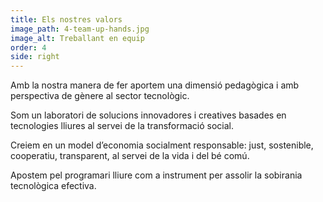 ```yaml
---
title: Els nostres valors
image_path: 4-team-up-hands.jpg
image_alt: Treballant en equip
order: 4
side: right
---
```

Amb la nostra manera de fer aportem una dimensió pedagògica i amb perspectiva de gènere al sector tecnològic.

Som un laboratori de solucions innovadores i creatives basades en tecnologies lliures al servei de la transformació social.

Creiem en un model d’economia socialment responsable: just, sostenible, cooperatiu, transparent, al servei de la vida i del bé comú.

Apostem pel programari lliure com a instrument per assolir la sobirania tecnològica efectiva.
